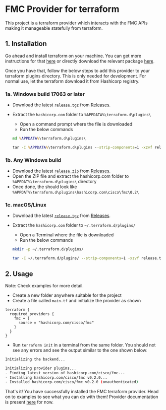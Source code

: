 # FMC Provider for terraform

This project is a terraform provider which interacts with the FMC APIs making it manageable statefully from terraform.

## 1. Installation

Go ahead and install terraform on your machine. You can get more instructions for that [here](https://learn.hashicorp.com/tutorials/terraform/install-cli) or directly download the relevant package [here](https://www.terraform.io/downloads.html).

Once you have that, follow the below steps to add this provider to your terraform plugins directory. This is only needed for development. For normal use, let the terraform download it from Hashicorp registry.

### 1a. Windows build 17063 or later

- Download the latest [`release.tgz`](https://github.com/CiscoDevNet/terraform-provider-fmc/releases/latest/download/release.tgz) from [Releases](https://github.com/CiscoDevNet/terraform-provider-fmc/releases/latest).
- Extract the `hashicorp.com` folder to `%APPDATA%\terraform.d\plugins\`
  - Open a command prompt where the file is downloaded
  - Run the below commands

  ```cmd
  md %APPDATA%\terraform.d\plugins\

  tar -C %APPDATA%\terraform.d\plugins --strip-components=1 -xzvf release.tgz release/
  ```

### 1b. Any Windows build

- Download the latest [`release.zip`](https://github.com/CiscoDevNet/terraform-provider-fmc/releases/latest/download/release.zip) from [Releases](https://github.com/CiscoDevNet/terraform-provider-fmc/releases/latest).
- Open the ZIP file and extract the hashicorp.com folder to `%APPDAT%\terraform.d\plugins\` directory
- Once done, the should look like `%APPDAT%\terraform.d\plugins\hashicorp.com\cisco\fmc\0.2\`

### 1c. macOS/Linux

- Download the latest [`release.tgz`](https://github.com/CiscoDevNet/terraform-provider-fmc/releases/latest/download/release.tgz) from [Releases](https://github.com/CiscoDevNet/terraform-provider-fmc/releases/latest).
- Extract the `hashicorp.com` folder to `~/.terraform.d/plugins/`
  - Open a Terminal where the file is downloaded
  - Run the below commands

  ```bash
  mkdir -p ~/.terraform.d/plugins/

  tar -C ~/.terraform.d/plugins/ --strip-components=1 -xzvf release.tgz release/
  ```

## 2. Usage

Note: Check examples for more detail.

- Create a new folder anywhere suitable for the project
- Create a file called `main.tf` and initialize the provider as shown

```hcl
terraform {
  required_providers {
    fmc = {
      source = "hashicorp.com/cisco/fmc"
    }
  }
}
```

- Run `terraform init` in a terminal from the same folder. You should not see any errors and see the output similar to the one shown below:

```bash
Initializing the backend...

Initializing provider plugins...
- Finding latest version of hashicorp.com/cisco/fmc...
- Installing hashicorp.com/cisco/fmc v0.2.0...
- Installed hashicorp.com/cisco/fmc v0.2.0 (unauthenticated)
```

That's it! You have successfully installed the FMC terraform provider. Head on to examples to see what you can do with them!
Provider documentation is present [here](docs/) for now.
